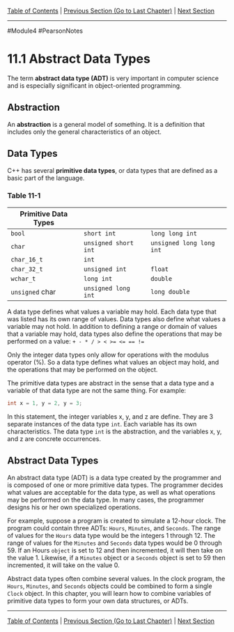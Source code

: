 [Table of Contents](/README.md) | [Previous Section (Go to Last Chapter)](/Module%203/Pearson%20Notes/10.8%20-%20Focus%20on%20Problem%20Solving%20and%20Program%20Design%20-%20A%20Case%20Study) | [Next Section](/Module%204/Pearson%20Notes/11.2%20-%20Structures.md) <br />

-----
#Module4 #PearsonNotes 
# 11.1 Abstract Data Types
The term **abstract data type (ADT)** is very important in computer science and is especially significant in object-oriented programming.

## Abstraction
An **abstraction** is a general model of something. It is a definition that includes only the general characteristics of an object.

## Data Types
C++ has several **primitive data types**, or data types that are defined as a basic part of the language.

### Table 11-1
| Primitive Data Types |                    |                        |
| -------------------- | ------------------ | ---------------------- |
| `bool`                 | `short int  `        | `long long int  `        |
| `char`                 | `unsigned short int` | `unsigned long long int` |
| `char_16_t`            | `int `               |                        |
| `char_32_t`            | `unsigned int `      | `float`                  |
| `wchar_t`              | `long int`           | `double `                |
| `unsigned` char        | `unsigned long int`  | `long double  `                     |

A data type defines what values a variable may hold. Each data type that was listed has its own range of values. Data types also define what values a variable may not hold.
In addition to defining a range or domain of values that a variable may hold, data types also define the operations that may be performed on a value:
`+ - * / > < >= <= == !=`

Only the integer data types only allow for operations with the modulus operator (%). So a data type defines what values an object may hold, and the operations that may be performed on the object.

The primitive data types are abstract in the sense that a data type and a variable of that data type are not the same thing. For example:
```c++
int x = 1, y = 2, y = 3;
```
In this statement, the integer variables x, y, and z are define. They are 3 separate instances of the data type `int`. Each variable has its own characteristics. The data type `int` is the abstraction, and the variables x, y, and z are concrete occurrences.

## Abstract Data Types
An abstract data type (ADT) is a data type created by the programmer and is composed of one or more primitive data types. The programmer decides what values are acceptable for the data type, as well as what operations may be performed on the data type. In many cases, the programmer designs his or her own specialized operations.

For example, suppose a program is created to simulate a 12-hour clock. The program could contain three ADTs: `Hours`, `Minutes`, and `Seconds`. The range of values for the `Hours` data type would be the integers 1 through 12. The range of values for the `Minutes` and `Seconds` data types would be 0 through 59. If an Hours `object` is set to 12 and then incremented, it will then take on the value 1. Likewise, if a `Minutes` object or a `Seconds` object is set to 59 then incremented, it will take on the value 0.

Abstract data types often combine several values. In the clock program, the `Hours`, `Minutes`, and `Seconds` objects could be combined to form a single `Clock` object. In this chapter, you will learn how to combine variables of primitive data types to form your own data structures, or ADTs.

-----
[Table of Contents](/README.md) | [Previous Section (Go to Last Chapter)](/Module%203/Pearson%20Notes/10.8%20-%20Focus%20on%20Problem%20Solving%20and%20Program%20Design%20-%20A%20Case%20Study) | [Next Section](/Module%204/Pearson%20Notes/11.2%20-%20Structures.md) <br />